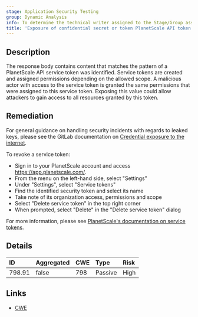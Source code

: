 ```yaml
---
stage: Application Security Testing
group: Dynamic Analysis
info: To determine the technical writer assigned to the Stage/Group associated with this page, see https://handbook.gitlab.com/handbook/product/ux/technical-writing/#assignments
title: 'Exposure of confidential secret or token PlanetScale API token'
---
```


## Description

The response body contains content that matches the pattern of a PlanetScale API service token was identified. Service tokens are created and assigned permissions depending on the allowed scope. A malicious actor with access to the service token is granted the same permissions that were assigned to this service token.
Exposing this value could allow attackers to gain access to all resources granted by this token.

## Remediation

For general guidance on handling security incidents with regards to leaked keys, please see the GitLab documentation on [Credential exposure to the internet](../../../../../security/responding_to_security_incidents.md#credential-exposure-to-public-internet).

To revoke a service token:

- Sign in to your PlanetScale account and access <https://app.planetscale.com/>.
- From the menu on the left-hand side, select "Settings"
- Under "Settings", select "Service tokens"
- Find the identified security token and select its name
- Take note of its organization access, permissions and scope
- Select "Delete service token" in the top right corner
- When prompted, select "Delete" in the "Delete service token" dialog

For more information, please see [PlanetScale's documentation on service tokens](https://planetscale.com/docs/concepts/service-tokens).

## Details

| ID | Aggregated | CWE | Type | Risk |
|:---|:-----------|:----|:-----|:-----|
| 798.91 | false | 798 | Passive | High |

## Links

- [CWE](https://cwe.mitre.org/data/definitions/798.html)

